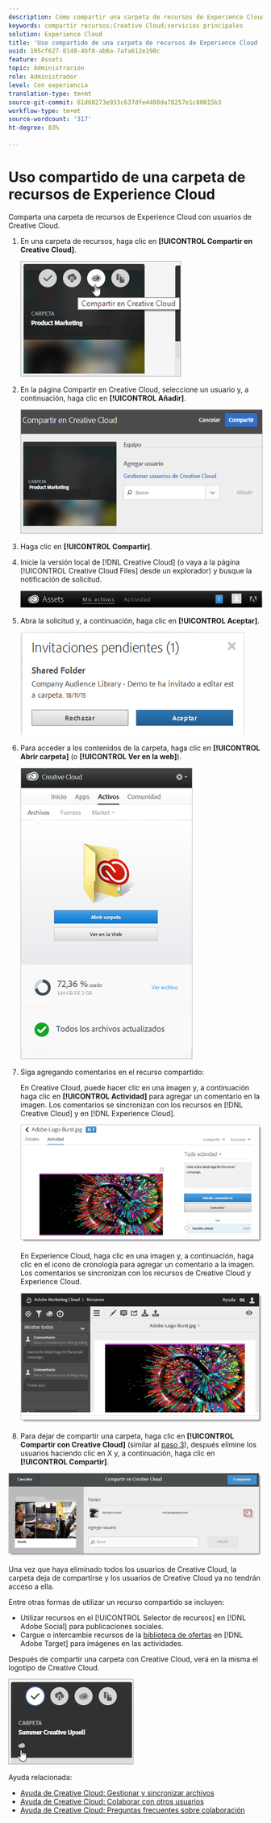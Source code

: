 ```yaml
---
description: Cómo compartir una carpeta de recursos de Experience Cloud con usuarios de Creative Cloud.
keywords: compartir recursos;Creative Cloud;servicios principales
solution: Experience Cloud
title: 'Uso compartido de una carpeta de recursos de Experience Cloud '
uuid: 105cf627-0148-4bf8-ab6a-7afa612e198c
feature: Assets
topic: Administración
role: Administrador
level: Con experiencia
translation-type: tm+mt
source-git-commit: 61d60273e933c637dfe4400da78257e1c80015b3
workflow-type: tm+mt
source-wordcount: '317'
ht-degree: 83%

---
```



# Uso compartido de una carpeta de recursos de Experience Cloud

Comparta una carpeta de recursos de Experience Cloud con usuarios de Creative Cloud.

1. En una carpeta de recursos, haga clic en **[!UICONTROL Compartir en Creative Cloud]**.

   ![Resultado de los pasos](assets/asset-share-cc.png)
1. En la página Compartir en Creative Cloud, seleccione un usuario y, a continuación, haga clic en **[!UICONTROL Añadir]**.

   ![](assets/asset-share-cc-page.png)

1. Haga clic en **[!UICONTROL Compartir]**.
1. Inicie la versión local de [!DNL Creative Cloud] (o vaya a la página [!UICONTROL Creative Cloud Files] desde un explorador) y busque la notificación de solicitud.

   ![](assets/cc_share_request.png)
1. Abra la solicitud y, a continuación, haga clic en **[!UICONTROL Aceptar]**.

   ![Resultado de los pasos](assets/cc_share_accept.png)
1. Para acceder a los contenidos de la carpeta, haga clic en **[!UICONTROL Abrir carpeta]** (o **[!UICONTROL Ver en la web]**).

   ![Resultado de los pasos](assets/creative_cloud_open_folder.png)
1. Siga agregando comentarios en el recurso compartido:

   En Creative Cloud, puede hacer clic en una imagen y, a continuación haga clic en **[!UICONTROL Actividad]** para agregar un comentario en la imagen. Los comentarios se sincronizan con los recursos en [!DNL Creative Cloud] y en [!DNL Experience Cloud].

   ![](assets/asset_comment_cc.png)

   En Experience Cloud, haga clic en una imagen y, a continuación, haga clic en el icono de cronología para agregar un comentario a la imagen. Los comentarios se sincronizan con los recursos de Creative Cloud y Experience Cloud.

   ![](assets/asset_comment_mac.png)

1. Para dejar de compartir una carpeta, haga clic en **[!UICONTROL Compartir con Creative Cloud]** (similar al [paso 3](../experience-cloud-assets/t-share-creative-cloud.md#step_BA17CFA185284641A9B878BA29551996)), después elimine los usuarios haciendo clic en X y, a continuación, haga clic en **[!UICONTROL Compartir]**.

![](assets/asset_remove_user.png)

Una vez que haya eliminado todos los usuarios de Creative Cloud, la carpeta deja de compartirse y los usuarios de Creative Cloud ya no tendrán acceso a ella.

Entre otras formas de utilizar un recurso compartido se incluyen:

* Utilizar recursos en el [!UICONTROL Selector de recursos] en [!DNL Adobe Social] para publicaciones sociales.
* Cargue o intercambie recursos de la [biblioteca de ofertas](https://docs.adobe.com/help/es-ES/target/using/experiences/offers/manage-content.html) en [!DNL Adobe Target] para imágenes en las actividades.

Después de compartir una carpeta con Creative Cloud, verá en la misma el logotipo de Creative Cloud.

![](assets/asset-cc-logo.png)

Ayuda relacionada:

* [Ayuda de Creative Cloud: Gestionar y sincronizar archivos](https://helpx.adobe.com/es/creative-cloud/help/sync-files.html)
* [Ayuda de Creative Cloud: Colaborar con otros usuarios](https://helpx.adobe.com/es/creative-cloud/help/collaboration.html)
* [Ayuda de Creative Cloud: Preguntas frecuentes sobre colaboración](https://helpx.adobe.com/es/creative-cloud/help/collaboration-faq.html)
